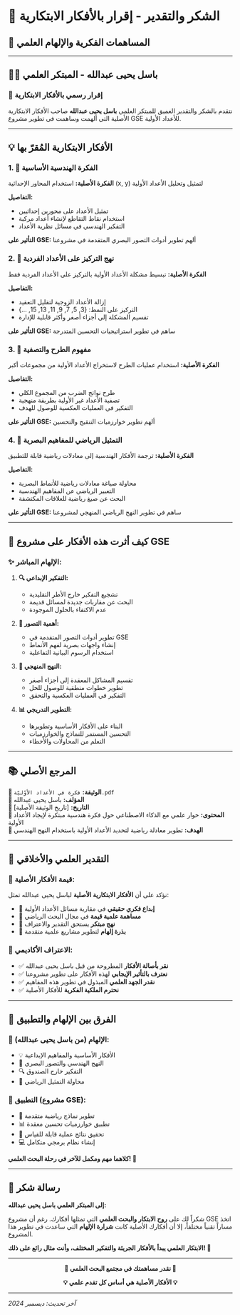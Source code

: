 # 🙏 **الشكر والتقدير - إقرار بالأفكار الابتكارية**

## 🌟 **المساهمات الفكرية والإلهام العلمي**

---

## 👨‍🔬 **باسل يحيى عبدالله - المبتكر العلمي**

### 📜 **إقرار رسمي بالأفكار الابتكارية**

نتقدم بالشكر والتقدير العميق للمبتكر العلمي **باسل يحيى عبدالله** صاحب الأفكار الابتكارية الأصلية التي ألهمت وساهمت في تطوير مشروع GSE للأعداد الأولية.

---

## 💡 **الأفكار الابتكارية المُقرّ بها**

### 1. **🎯 الفكرة الهندسية الأساسية**

**الفكرة الأصلية:** استخدام المحاور الإحداثية (x, y) لتمثيل وتحليل الأعداد الأولية

**التفاصيل:**
- تمثيل الأعداد على محورين إحداثيين
- استخدام نقاط التقاطع لإنشاء أعداد مركبة
- التفكير الهندسي في مسائل نظرية الأعداد

**التأثير على GSE:** ألهم تطوير أدوات التصور البصري المتقدمة في مشروعنا

### 2. **🔢 نهج التركيز على الأعداد الفردية**

**الفكرة الأصلية:** تبسيط مشكلة الأعداد الأولية بالتركيز على الأعداد الفردية فقط

**التفاصيل:**
- إزالة الأعداد الزوجية لتقليل التعقيد
- التركيز على النمط: {3, 5, 7, 9, 11, 13, 15, ...}
- تقسيم المشكلة إلى أجزاء أصغر وأكثر قابلية للإدارة

**التأثير على GSE:** ساهم في تطوير استراتيجيات التحسين المتدرجة

### 3. **🔄 مفهوم الطرح والتصفية**

**الفكرة الأصلية:** استخدام عمليات الطرح لاستخراج الأعداد الأولية من مجموعات أكبر

**التفاصيل:**
- طرح نواتج الضرب من المجموع الكلي
- تصفية الأعداد غير الأولية بطريقة منهجية
- التفكير في العمليات العكسية للوصول للهدف

**التأثير على GSE:** ألهم تطوير خوارزميات التنقيح والتحسين

### 4. **📐 التمثيل الرياضي للمفاهيم البصرية**

**الفكرة الأصلية:** ترجمة الأفكار الهندسية إلى معادلات رياضية قابلة للتطبيق

**التفاصيل:**
- محاولة صياغة معادلات رياضية للأنماط البصرية
- التعبير الرياضي عن المفاهيم الهندسية
- البحث عن صيغ رياضية للعلاقات المكتشفة

**التأثير على GSE:** ساهم في تطوير النهج الرياضي المنهجي لمشروعنا

---

## 🎨 **كيف أثرت هذه الأفكار على مشروع GSE**

### ✨ **الإلهام المباشر:**

1. **🔍 التفكير الإبداعي:**
   - تشجيع التفكير خارج الأطر التقليدية
   - البحث عن مقاربات جديدة لمسائل قديمة
   - عدم الاكتفاء بالحلول الموجودة

2. **🎨 أهمية التصور:**
   - تطوير أدوات التصور المتقدمة في GSE
   - إنشاء واجهات بصرية لفهم الأنماط
   - استخدام الرسوم البيانية التفاعلية

3. **🧮 النهج المنهجي:**
   - تقسيم المشاكل المعقدة إلى أجزاء أصغر
   - تطوير خطوات منطقية للوصول للحل
   - التفكير في العمليات العكسية والتحقق

4. **📊 التطوير التدريجي:**
   - البناء على الأفكار الأساسية وتطويرها
   - التحسين المستمر للنماذج والخوارزميات
   - التعلم من المحاولات والأخطاء

---

## 📚 **المرجع الأصلي**

**📄 الوثيقة:** `فكرة في الأعداد الأوّليّة.pdf`  
**👤 المؤلف:** باسل يحيى عبدالله  
**📅 التاريخ:** [تاريخ الوثيقة الأصلية]  
**📝 المحتوى:** حوار علمي مع الذكاء الاصطناعي حول فكرة هندسية مبتكرة لإيجاد الأعداد الأولية  
**🎯 الهدف:** تطوير معادلة رياضية لتحديد الأعداد الأولية باستخدام النهج الهندسي  

---

## 🤝 **التقدير العلمي والأخلاقي**

### 🌟 **قيمة الأفكار الأصلية:**

نؤكد على أن **الأفكار الابتكارية الأصلية** لباسل يحيى عبدالله تمثل:

- 💭 **إبداع فكري حقيقي** في مقاربة مسائل الأعداد الأولية
- 🔬 **مساهمة علمية قيمة** في مجال البحث الرياضي
- 🎯 **نهج مبتكر** يستحق التقدير والاعتراف
- 🌱 **بذرة إلهام** لتطوير مشاريع علمية متقدمة

### 📜 **الاعتراف الأكاديمي:**

- ✅ **نقر بأصالة الأفكار** المطروحة من قبل باسل يحيى عبدالله
- ✅ **نعترف بالتأثير الإيجابي** لهذه الأفكار على تطوير مشروعنا
- ✅ **نقدر الجهد العلمي** المبذول في تطوير هذه المفاهيم
- ✅ **نحترم الملكية الفكرية** للأفكار الأصلية

---

## 🎯 **الفرق بين الإلهام والتطبيق**

### 🔄 **الإلهام (من باسل يحيى عبدالله):**
- 💡 الأفكار الأساسية والمفاهيم الإبداعية
- 🎨 النهج الهندسي والتصور البصري
- 🔍 التفكير خارج الصندوق
- 📐 محاولة التمثيل الرياضي

### 🚀 **التطبيق (مشروع GSE):**
- 🧮 تطوير نماذج رياضية متقدمة
- 📊 تطبيق خوارزميات تحسين معقدة
- 🔬 تحقيق نتائج عملية قابلة للقياس
- 💻 إنشاء نظام برمجي متكامل

**كلاهما مهم ومكمل للآخر في رحلة البحث العلمي! 🌟**

---

## 🎉 **رسالة شكر**

**إلى المبتكر العلمي باسل يحيى عبدالله:**

شكراً لك على **روح الابتكار والبحث العلمي** التي تمثلها أفكارك. رغم أن مشروع GSE اتخذ مساراً تقنياً مختلفاً، إلا أن أفكارك الأصلية كانت **شرارة الإلهام** التي ساعدت في تطوير هذا المشروع.

**الابتكار العلمي يبدأ بالأفكار الجريئة والتفكير المختلف، وأنت مثال رائع على ذلك! 🌟**

---

<div align="center">

**🙏 نقدر مساهمتك في مجتمع البحث العلمي 🙏**

**💡 الأفكار الأصلية هي أساس كل تقدم علمي 💡**

</div>

---

*آخر تحديث: ديسمبر 2024*
